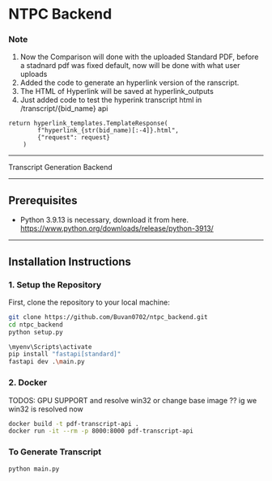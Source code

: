 # NTPC Backend

### Note
1. Now the Comparison will done with the uploaded Standard PDF, before a stadnard pdf
was fixed default, now will be done with what user uploads
2. Added the code to generate an hyperlink version of the ranscript.
3. The HTML of Hyperlink will be saved at hyperlink_outputs
4. Just added code to test the hyperink transcript html in /transcript/{bid_name} api
```
return hyperlink_templates.TemplateResponse(
        f"hyperlink_{str(bid_name)[:-4]}.html",
        {"request": request}
    )
```
---

Transcript Generation Backend

---

## Prerequisites

- Python 3.9.13 is necessary, download it from here.
https://www.python.org/downloads/release/python-3913/
---

## Installation Instructions

### 1. Setup the Repository
First, clone the repository to your local machine:


```bash
git clone https://github.com/Buvan0702/ntpc_backend.git
cd ntpc_backend
python setup.py

\myenv\Scripts\activate                                                                                                  
pip install "fastapi[standard]"
fastapi dev .\main.py  
```

### 2. Docker 
TODOS: GPU SUPPORT and resolve win32 or change base image ??
ig we win32 is resolved now
```bash
docker build -t pdf-transcript-api .
docker run -it --rm -p 8000:8000 pdf-transcript-api
```
### To Generate Transcript
```bash
python main.py
```


